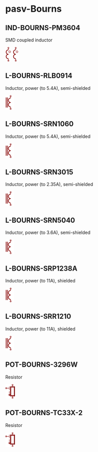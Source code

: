 # pasv-Bourns

## IND-BOURNS-PM3604
SMD coupled inductor

![IND-BOURNS-PM3604__1__1](/images/pasv-Bourns__IND-BOURNS-PM3604__1__1.png?raw=true) 
![IND-BOURNS-PM3604__2__1](/images/pasv-Bourns__IND-BOURNS-PM3604__1__1.png?raw=true) 

## L-BOURNS-RLB0914
Inductor, power (to 5.4A), semi-shielded

![L-BOURNS-RLB0914__1__1](/images/pasv-Bourns__L-BOURNS-RLB0914__1__1.png?raw=true) 

## L-BOURNS-SRN1060
Inductor, power (to 5.4A), semi-shielded

![L-BOURNS-SRN1060__1__1](/images/pasv-Bourns__L-BOURNS-RLB0914__1__1.png?raw=true) 

## L-BOURNS-SRN3015
Inductor, power (to 2.35A), semi-shielded

![L-BOURNS-SRN3015__1__1](/images/pasv-Bourns__L-BOURNS-RLB0914__1__1.png?raw=true) 

## L-BOURNS-SRN5040
Inductor, power (to 3.6A), semi-shielded

![L-BOURNS-SRN5040__1__1](/images/pasv-Bourns__L-BOURNS-RLB0914__1__1.png?raw=true) 

## L-BOURNS-SRP1238A
Inductor, power (to 11A), shielded

![L-BOURNS-SRP1238A__1__1](/images/pasv-Bourns__L-BOURNS-RLB0914__1__1.png?raw=true) 

## L-BOURNS-SRR1210
Inductor, power (to 11A), shielded

![L-BOURNS-SRR1210__1__1](/images/pasv-Bourns__L-BOURNS-RLB0914__1__1.png?raw=true) 

## POT-BOURNS-3296W
Resistor

![POT-BOURNS-3296W__1__1](/images/pasv-Bourns__POT-BOURNS-3296W__1__1.png?raw=true) 

## POT-BOURNS-TC33X-2
Resistor

![POT-BOURNS-TC33X-2__1__1](/images/pasv-Bourns__POT-BOURNS-3296W__1__1.png?raw=true) 

